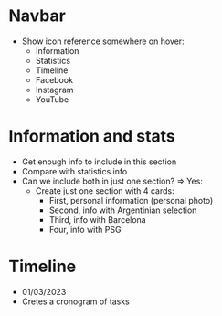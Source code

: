 # Navbar

- Show icon reference somewhere on hover:
  - Information
  - Statistics
  - Timeline
  - Facebook
  - Instagram
  - YouTube

# Information and stats

- Get enough info to include in this section
- Compare with statistics info
- Can we include both in just one section? => Yes:
  - Create just one section with 4 cards:
    - First, personal information (personal photo)
    - Second, info with Argentinian selection
    - Third, info with Barcelona
    - Four, info with PSG

# Timeline

- 01/03/2023
- Cretes a cronogram of tasks
